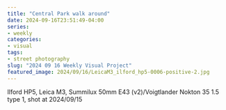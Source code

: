 ```yaml
---
title: "Central Park walk around"
date: 2024-09-16T23:51:49-04:00
series:
- weekly
categories:
- visual
tags:
- street photography
slug: "2024 09 16 Weekly Visual Project"
featured_image: 2024/09/16/LeicaM3_ilford_hp5-0006-positive-2.jpg
---
```


Ilford HP5, Leica M3, Summilux 50mm E43 (v2)/Voigtlander Nokton 35 1.5 type 1, shot at 2024/09/15
<!--more-->
<!--toc-->
